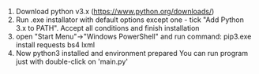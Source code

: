 1. Download python v3.x (https://www.python.org/downloads/)
2. Run .exe installator with default options except one - tick "Add Python 3.x to PATH". 
   Accept all conditions and finish installation
3. open "Start Menu"->"Windows PowerShell" and run command:
   pip3.exe install requests bs4 lxml
4. Now python3 installed and environment prepared
   You can run program just with double-click on 'main.py'